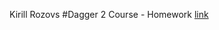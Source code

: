 Kirill Rozovs
#Dagger 2 Course - Homework
[link](https://www.youtube.com/playlist?list=PL0SwNXKJbuNkYFUda5rlA-odAVyWItRCP)
